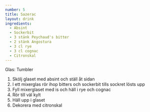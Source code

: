 ```yaml
---
number: 5
title: Sazerac
layout: drink
ingredients: 
  - Absint
  - Sockerbit
  - 3 stänk Peychaud's bitter
  - 2 stänk Angostura
  - 3 cl rye
  - 3 cl cognac
  - Citronskal
---
```


Glas: Tumbler

1) Skölj glaset med absint och ställ åt sidan  
2) I ett mixerglas rör ihop bitters och sockerbit tills sockret lösts upp  
3) Fyll mixerglaset med is och häll i rye och cognac  
4) Rör till väl kylt  
5) Häll upp i glaset  
6) Dekorera med citronskal